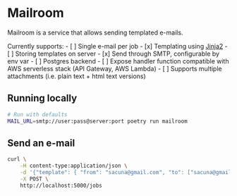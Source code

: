 Mailroom
========

Mailroom is a service that allows sending templated e-mails.

Currently supports:
    - [ ] Single e-mail per job
    - [x] Templating using [Jinja2](https://jinja2docs.readthedocs.io/en/stable/)
    - [ ] Storing templates on server
    - [x] Send through SMTP, configurable by env var
    - [ ] Postgres backend
    - [ ] Expose handler function compatible with AWS serverless stack (API Gateway, AWS Lambda)
    - [ ] Supports multiple attachments (i.e. plain text + html text versions)

## Running locally

```sh
# Run with defaults
MAIL_URL=smtp://user:pass@server:port poetry run mailroom
```

## Send an e-mail

```sh
curl \
    -H content-type:application/json \
    -d '{"template": { "from": "sacuna@gmail.com", "to": ["sacuna@gmail.com"], "subject" : "Hello {{first_name}}", "body": "Greetings {{first_name}} {{last_name}}"}, "data": [{"first_name": "Seba", "last_name": "acuna"}]}' \
    -X POST \
    http://localhost:5000/jobs
```
